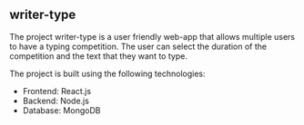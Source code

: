 ## writer-type
The project writer-type is a user friendly web-app that allows multiple users to have a typing competition. The user can select the duration of the competition and the text that they want to type.

The project is built using the following technologies:
- Frontend: React.js
- Backend: Node.js
- Database: MongoDB